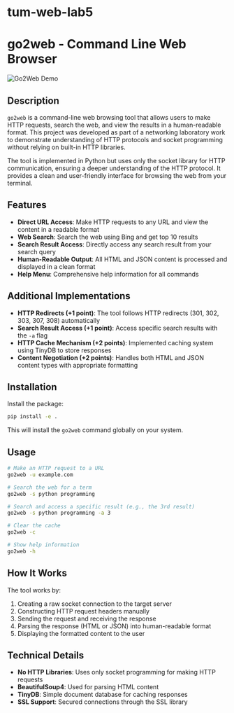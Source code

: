 # tum-web-lab5
# go2web - Command Line Web Browser

![Go2Web Demo](https://github.com/AlexandrinaGorcea/tum-web-lab5/blob/main/go2web-demo.gif)

## Description

`go2web` is a command-line web browsing tool that allows users to make HTTP requests, search the web, and view the results in a human-readable format. This project was developed as part of a networking laboratory work to demonstrate understanding of HTTP protocols and socket programming without relying on built-in HTTP libraries.

The tool is implemented in Python but uses only the socket library for HTTP communication, ensuring a deeper understanding of the HTTP protocol. It provides a clean and user-friendly interface for browsing the web from your terminal.

## Features

- **Direct URL Access**: Make HTTP requests to any URL and view the content in a readable format
- **Web Search**: Search the web using Bing and get top 10 results
- **Search Result Access**: Directly access any search result from your search query
- **Human-Readable Output**: All HTML and JSON content is processed and displayed in a clean format
- **Help Menu**: Comprehensive help information for all commands

## Additional Implementations

- **HTTP Redirects (+1 point)**: The tool follows HTTP redirects (301, 302, 303, 307, 308) automatically
- **Search Result Access (+1 point)**: Access specific search results with the `-a` flag
- **HTTP Cache Mechanism (+2 points)**: Implemented caching system using TinyDB to store responses
- **Content Negotiation (+2 points)**: Handles both HTML and JSON content types with appropriate formatting

## Installation

Install the package:
```bash
pip install -e .
```

This will install the `go2web` command globally on your system.

## Usage

```bash
# Make an HTTP request to a URL
go2web -u example.com

# Search the web for a term
go2web -s python programming

# Search and access a specific result (e.g., the 3rd result)
go2web -s python programming -a 3

# Clear the cache
go2web -c

# Show help information
go2web -h
```

## How It Works

The tool works by:

1. Creating a raw socket connection to the target server
2. Constructing HTTP request headers manually
3. Sending the request and receiving the response
4. Parsing the response (HTML or JSON) into human-readable format
5. Displaying the formatted content to the user

## Technical Details

- **No HTTP Libraries**: Uses only socket programming for making HTTP requests
- **BeautifulSoup4**: Used for parsing HTML content
- **TinyDB**: Simple document database for caching responses
- **SSL Support**: Secured connections through the SSL library


